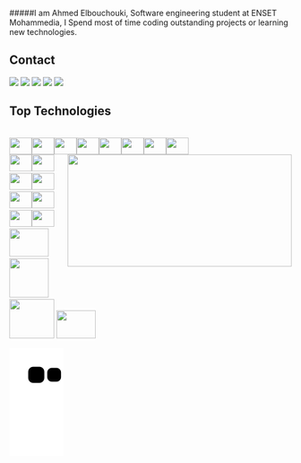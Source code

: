 #####I am Ahmed Elbouchouki, Software engineering student at ENSET Mohammedia, I Spend most of time coding outstanding projects or learning new technologies.


## Contact
<div><a href="https://wa.me/212680792904?text=ElbouchoukiAhmed" target="_blank"><img src="https://img.shields.io/badge/WhatsApp-25D366?style=for-the-badge&logo=whatsapp&logoColor=white"></a> <a href="mailto: elbouchoukigamer@gmail.com" target="_blank"><img src="https://img.shields.io/badge/Gmail-D14836?style=for-the-badge&logo=gmail&logoColor=white"></a> <a href="http://m.me/GoAwayDudeeeeee" target="_blank"><img src="https://img.shields.io/badge/Messenger-00B2FF?style=for-the-badge&logo=messenger&logoColor=white"></a> <a href="https://www.instagram.com/ahmed.elbouchouki/" target="_blank"><img src="https://img.shields.io/badge/Instagram-E4405F?style=for-the-badge&logo=instagram&logoColor=white"></a> <a href="https://www.linkedin.com/in/elbouchouki-ahmed/" target="_blank"><img src="https://img.shields.io/badge/LinkedIn-0077B5?style=for-the-badge&logo=linkedin&logoColor=white"></a>
</div>

## Top Technologies 

<div style="display: inline_block"><br>
  <img align="center" height="30" width="40" src="https://cdn.jsdelivr.net/gh/devicons/devicon/icons/react/react-original.svg"
  /><img align="center" height="30" width="40" src="https://cdn.jsdelivr.net/gh/devicons/devicon/icons/nextjs/nextjs-original.svg"
  /><img align="center" height="30" width="40" src="https://cdn.jsdelivr.net/gh/devicons/devicon/icons/nodejs/nodejs-original.svg"
  /><img align="center" height="30" width="40" src="https://cdn.jsdelivr.net/gh/devicons/devicon/icons/sequelize/sequelize-original.svg"
  /><img align="center" height="30" width="40" src="https://cdn.jsdelivr.net/gh/devicons/devicon/icons/bootstrap/bootstrap-plain.svg"
  /><img align="center" height="30" width="40" src="https://cdn.jsdelivr.net/gh/devicons/devicon/icons/qt/qt-original.svg"
  /><img align="center" height="30" width="40" src="https://cdn.jsdelivr.net/gh/devicons/devicon/icons/tailwindcss/tailwindcss-plain.svg"
  /><img align="center" height="30" width="40" src="https://cdn.jsdelivr.net/gh/devicons/devicon/icons/materialui/materialui-plain.svg"
  />
  <img align="right" height="200" width="400" src="https://github-readme-stats.vercel.app/api/top-langs/?username=elbouchouki&hide=TeX&layout=compact&theme=radical"
  />
</div>
<div><img  height="30" width="40" src="https://cdn.jsdelivr.net/gh/devicons/devicon/icons/c/c-plain.svg"
  /><img  height="30" width="40" src="https://cdn.jsdelivr.net/gh/devicons/devicon/icons/cplusplus/cplusplus-plain.svg"
  /><img height="30" width="40" src="https://cdn.jsdelivr.net/gh/devicons/devicon/icons/javascript/javascript-plain.svg"
  /><img  height="30" width="40" src="https://cdn.jsdelivr.net/gh/devicons/devicon/icons/python/python-original.svg"
  /><img  height="30" width="40" src="https://cdn.jsdelivr.net/gh/devicons/devicon/icons/html5/html5-plain.svg"
  /><img height="30" width="40" src="https://cdn.jsdelivr.net/gh/devicons/devicon/icons/css3/css3-original.svg"
  /><img  height="30" width="40" src="https://cdn.jsdelivr.net/gh/devicons/devicon/icons/bash/bash-plain.svg"
  /><img  height="30" width="40" src="https://cdn.jsdelivr.net/gh/devicons/devicon/icons/php/php-plain.svg"
  /></div>
  <div>
  <img height="50" width="70" src="https://cdn.jsdelivr.net/gh/devicons/devicon/icons/heroku/heroku-plain-wordmark.svg"
  /> <img height="70" width="70" src="https://cdn.jsdelivr.net/gh/devicons/devicon/icons/mysql/mysql-plain-wordmark.svg"
  /> <img height="70" width="80" src="https://cdn.jsdelivr.net/gh/devicons/devicon/icons/git/git-original-wordmark.svg"
  /> <img height="50" width="70" src="https://cdn.jsdelivr.net/gh/devicons/devicon/icons/github/github-original-wordmark.svg"
  />
  
   ![Snake animation](https://github.com/elbouchouki/elbouchouki/blob/output/github-contribution-grid-snake.svg)
   
  </div>
